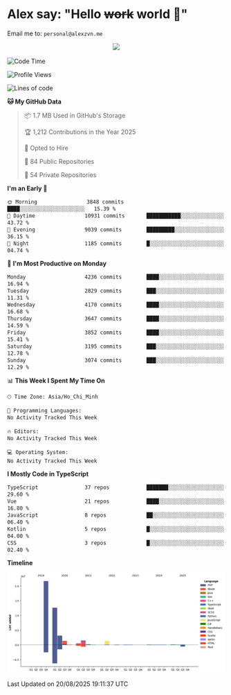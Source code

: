 # Alex say: "Hello ~~work~~ world 🐾"
Email me to: `personal@alexzvn.me`


<p align=center>
  <a href="https://skillicons.dev">
    <img src="https://skillicons.dev/icons?i=ts,js,php,nodejs,bun,vue,nuxt,react,svelte,tauri,laravel,rust,mongodb,docker,electron,redis,rabbitmq,tailwind,git,cloudflare,elysia,mysql,nginx,rollupjs,sentry,ubuntu,yarn,html,css,vite" />
  </a>
</p>

<!--START_SECTION:waka-->
![Code Time](http://img.shields.io/badge/Code%20Time-1%2C066%20hrs%2055%20mins-blue)

![Profile Views](http://img.shields.io/badge/Profile%20Views-0-blue)

![Lines of code](https://img.shields.io/badge/From%20Hello%20World%20I%27ve%20Written-43.4%20million%20lines%20of%20code-blue)

**🐱 My GitHub Data** 

> 📦 1.7 MB Used in GitHub's Storage 
 > 
> 🏆 1,212 Contributions in the Year 2025
 > 
> 💼 Opted to Hire
 > 
> 📜 84 Public Repositories 
 > 
> 🔑 54 Private Repositories 
 > 
**I'm an Early 🐤** 

```text
🌞 Morning                3848 commits        ████░░░░░░░░░░░░░░░░░░░░░   15.39 % 
🌆 Daytime                10931 commits       ███████████░░░░░░░░░░░░░░   43.72 % 
🌃 Evening                9039 commits        █████████░░░░░░░░░░░░░░░░   36.15 % 
🌙 Night                  1185 commits        █░░░░░░░░░░░░░░░░░░░░░░░░   04.74 % 
```
📅 **I'm Most Productive on Monday** 

```text
Monday                   4236 commits        ████░░░░░░░░░░░░░░░░░░░░░   16.94 % 
Tuesday                  2829 commits        ███░░░░░░░░░░░░░░░░░░░░░░   11.31 % 
Wednesday                4170 commits        ████░░░░░░░░░░░░░░░░░░░░░   16.68 % 
Thursday                 3647 commits        ████░░░░░░░░░░░░░░░░░░░░░   14.59 % 
Friday                   3852 commits        ████░░░░░░░░░░░░░░░░░░░░░   15.41 % 
Saturday                 3195 commits        ███░░░░░░░░░░░░░░░░░░░░░░   12.78 % 
Sunday                   3074 commits        ███░░░░░░░░░░░░░░░░░░░░░░   12.29 % 
```


📊 **This Week I Spent My Time On** 

```text
🕑︎ Time Zone: Asia/Ho_Chi_Minh

💬 Programming Languages: 
No Activity Tracked This Week

🔥 Editors: 
No Activity Tracked This Week

💻 Operating System: 
No Activity Tracked This Week
```

**I Mostly Code in TypeScript** 

```text
TypeScript               37 repos            ███████░░░░░░░░░░░░░░░░░░   29.60 % 
Vue                      21 repos            ████░░░░░░░░░░░░░░░░░░░░░   16.80 % 
JavaScript               8 repos             ██░░░░░░░░░░░░░░░░░░░░░░░   06.40 % 
Kotlin                   5 repos             █░░░░░░░░░░░░░░░░░░░░░░░░   04.00 % 
CSS                      3 repos             █░░░░░░░░░░░░░░░░░░░░░░░░   02.40 % 
```



**Timeline**

![Lines of Code chart](https://raw.githubusercontent.com/alexzvn/alexzvn/main/assets/bar_graph.png)


 Last Updated on 20/08/2025 19:11:37 UTC
<!--END_SECTION:waka-->
